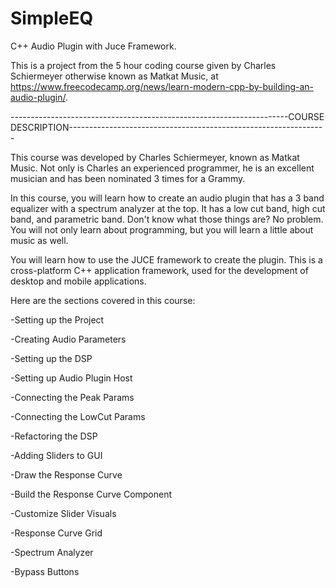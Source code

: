 # SimpleEQ
C++ Audio Plugin with Juce Framework.

This is a project from the 5 hour coding course given by Charles Schiermeyer otherwise known as Matkat Music, at https://www.freecodecamp.org/news/learn-modern-cpp-by-building-an-audio-plugin/.

---------------------------------------------------------------------COURSE DESCRIPTION----------------------------------------------------------------

This course was developed by Charles Schiermeyer, known as Matkat Music. Not only is Charles an experienced programmer, he is an excellent musician and has been nominated 3 times
for a Grammy.

In this course, you will learn how to create an audio plugin that has a 3 band equalizer with a spectrum analyzer at the top. It has a low cut band, high cut band, and parametric
band. Don't know what those things are? No problem. You will not only learn about programming, but you will learn a little about music as well.

You will learn how to use the JUCE framework to create the plugin. This is a cross-platform C++ application framework, used for the development of desktop and mobile applications.

Here are the sections covered in this course:

-Setting up the Project

-Creating Audio Parameters

-Setting up the DSP

-Setting up Audio Plugin Host

-Connecting the Peak Params

-Connecting the LowCut Params

-Refactoring the DSP

-Adding Sliders to GUI

-Draw the Response Curve

-Build the Response Curve Component

-Customize Slider Visuals

-Response Curve Grid

-Spectrum Analyzer

-Bypass Buttons
